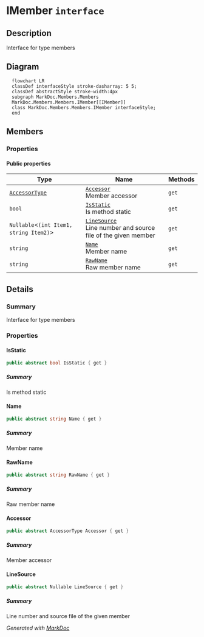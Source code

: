 # IMember `interface`

## Description
Interface for type members

## Diagram
```mermaid
  flowchart LR
  classDef interfaceStyle stroke-dasharray: 5 5;
  classDef abstractStyle stroke-width:4px
  subgraph MarkDoc.Members.Members
  MarkDoc.Members.Members.IMember[[IMember]]
  class MarkDoc.Members.Members.IMember interfaceStyle;
  end
```

## Members
### Properties
#### Public  properties
| Type | Name | Methods |
| --- | --- | --- |
| [`AccessorType`](./markdocmembersenums-AccessorType.md) | [`Accessor`](markdocmembersmembers-IMember.md#accessor)<br>Member accessor | `get` |
| `bool` | [`IsStatic`](markdocmembersmembers-IMember.md#isstatic)<br>Is method static | `get` |
| `Nullable`&lt;`(int Item1, string Item2)`&gt; | [`LineSource`](markdocmembersmembers-IMember.md#linesource)<br>Line number and source file of the given member | `get` |
| `string` | [`Name`](markdocmembersmembers-IMember.md#name)<br>Member name | `get` |
| `string` | [`RawName`](markdocmembersmembers-IMember.md#rawname)<br>Raw member name | `get` |

## Details
### Summary
Interface for type members

### Properties
#### IsStatic
```csharp
public abstract bool IsStatic { get }
```
##### Summary
Is method static

#### Name
```csharp
public abstract string Name { get }
```
##### Summary
Member name

#### RawName
```csharp
public abstract string RawName { get }
```
##### Summary
Raw member name

#### Accessor
```csharp
public abstract AccessorType Accessor { get }
```
##### Summary
Member accessor

#### LineSource
```csharp
public abstract Nullable LineSource { get }
```
##### Summary
Line number and source file of the given member

*Generated with* [*MarkDoc*](https://github.com/hailstorm75/MarkDoc.Core)
